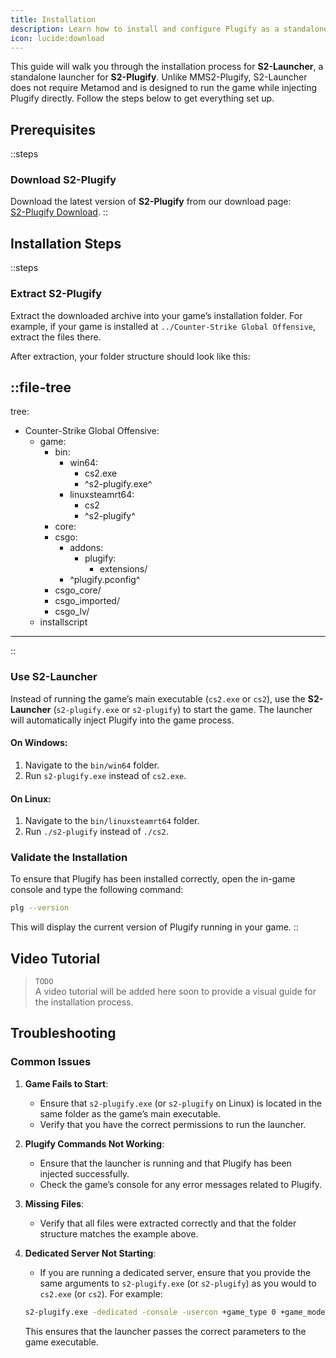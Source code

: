 ```yaml
---
title: Installation
description: Learn how to install and configure Plugify as a standalone launcher for modding projects.
icon: lucide:download
---
```


This guide will walk you through the installation process for **S2-Launcher**, a standalone launcher for **S2-Plugify**. Unlike MMS2-Plugify, S2-Launcher does not require Metamod and is designed to run the game while injecting Plugify directly. Follow the steps below to get everything set up.

## Prerequisites

::steps
### **Download S2-Plugify**
Download the latest version of **S2-Plugify** from our download page:  
[S2-Plugify Download](https://github.com/untrustedmodders/s2-plugify).
::

## Installation Steps

::steps
### **Extract S2-Plugify**
Extract the downloaded archive into your game’s installation folder. For example, if your game is installed at `../Counter-Strike Global Offensive`, extract the files there.

After extraction, your folder structure should look like this:

::file-tree
---
tree:
- Counter-Strike Global Offensive:
    - game:
        - bin:
            - win64:
                - cs2.exe
                - ^s2-plugify.exe^
            - linuxsteamrt64:
                - cs2
                - ^s2-plugify^
        - core:
        - csgo:
            - addons:
                - plugify:
                    - extensions/
            - ^plugify.pconfig^
        - csgo_core/
        - csgo_imported/
        - csgo_lv/
    - installscript
---
::

### **Use S2-Launcher**
Instead of running the game’s main executable (`cs2.exe` or `cs2`), use the **S2-Launcher** (`s2-plugify.exe` or `s2-plugify`) to start the game. The launcher will automatically inject Plugify into the game process.

#### On Windows:
1. Navigate to the `bin/win64` folder.
2. Run `s2-plugify.exe` instead of `cs2.exe`.

#### On Linux:
1. Navigate to the `bin/linuxsteamrt64` folder.
2. Run `./s2-plugify` instead of `./cs2`.

### **Validate the Installation**
To ensure that Plugify has been installed correctly, open the in-game console and type the following command:

```bash
plg --version
```

This will display the current version of Plugify running in your game.
::

## Video Tutorial
> `TODO`  
> A video tutorial will be added here soon to provide a visual guide for the installation process.

## Troubleshooting

### **Common Issues**
1. **Game Fails to Start**:
    - Ensure that `s2-plugify.exe` (or `s2-plugify` on Linux) is located in the same folder as the game’s main executable.
    - Verify that you have the correct permissions to run the launcher.

2. **Plugify Commands Not Working**:
    - Ensure that the launcher is running and that Plugify has been injected successfully.
    - Check the game’s console for any error messages related to Plugify.

3. **Missing Files**:
    - Verify that all files were extracted correctly and that the folder structure matches the example above.


4. **Dedicated Server Not Starting**:
    - If you are running a dedicated server, ensure that you provide the same arguments to `s2-plugify.exe` (or `s2-plugify`) as you would to `cs2.exe` (or `cs2`). For example:
     ```bash
     s2-plugify.exe -dedicated -console -usercon +game_type 0 +game_mode 1 +map de_dust2
     ```
      This ensures that the launcher passes the correct parameters to the game executable.
